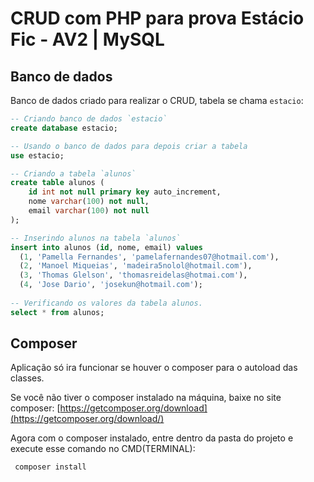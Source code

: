 # CRUD com PHP para prova Estácio Fic - AV2 | MySQL

## Banco de dados
Banco de dados criado para realizar o CRUD, tabela se chama `estacio`:
```sql
-- Criando banco de dados `estacio`
create database estacio;

-- Usando o banco de dados para depois criar a tabela
use estacio;

-- Criando a tabela `alunos`
create table alunos (
	id int not null primary key auto_increment,
    nome varchar(100) not null,
    email varchar(100) not null
);

-- Inserindo alunos na tabela `alunos`
insert into alunos (id, nome, email) values
  (1, 'Pamella Fernandes', 'pamelafernandes07@hotmail.com'),
  (2, 'Manoel Miqueias', 'madeira5nolol@hotmail.com'),
  (3, 'Thomas Glelson', 'thomasreidelas@hotmai.com'),
  (4, 'Jose Dario', 'josekun@hotmail.com');
  
-- Verificando os valores da tabela alunos.
select * from alunos;
```


## Composer
Aplicação só ira funcionar se houver o composer para o autoload das classes.

Se você não tiver o composer instalado na máquina, baixe no site composer:
[https://getcomposer.org/download](https://getcomposer.org/download/)

Agora com o composer instalado, entre dentro da pasta do projeto e execute esse comando no CMD(TERMINAL):
```shell
 composer install
```
